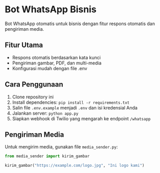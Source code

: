 # Bot WhatsApp Bisnis  

Bot WhatsApp otomatis untuk bisnis dengan fitur respons otomatis dan pengiriman media.  

## Fitur Utama  

- Respons otomatis berdasarkan kata kunci  
- Pengiriman gambar, PDF, dan multi-media  
- Konfigurasi mudah dengan file .env  

## Cara Penggunaan  

1. Clone repository ini  
2. Install dependencies: `pip install -r requirements.txt`  
3. Salin file `.env.example` menjadi `.env` dan isi kredensial Anda  
4. Jalankan server: `python app.py`  
5. Siapkan webhook di Twilio yang mengarah ke endpoint `/whatsapp`  

## Pengiriman Media  

Untuk mengirim media, gunakan file `media_sender.py`:  

```python  
from media_sender import kirim_gambar  

kirim_gambar("https://example.com/logo.jpg", "Ini logo kami")  

